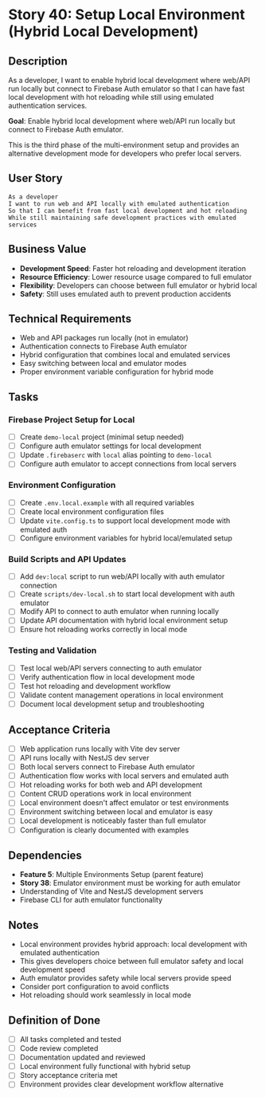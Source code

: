 # Story 40: Setup Local Environment (Hybrid Local Development)

## Description

As a developer, I want to enable hybrid local development where web/API run locally but connect to Firebase Auth emulator so that I can have fast local development with hot reloading while still using emulated authentication services.

**Goal**: Enable hybrid local development where web/API run locally but connect to Firebase Auth emulator.

This is the third phase of the multi-environment setup and provides an alternative development mode for developers who prefer local servers.

## User Story

```
As a developer
I want to run web and API locally with emulated authentication
So that I can benefit from fast local development and hot reloading
While still maintaining safe development practices with emulated services
```

## Business Value

- **Development Speed**: Faster hot reloading and development iteration
- **Resource Efficiency**: Lower resource usage compared to full emulator
- **Flexibility**: Developers can choose between full emulator or hybrid local
- **Safety**: Still uses emulated auth to prevent production accidents

## Technical Requirements

- Web and API packages run locally (not in emulator)
- Authentication connects to Firebase Auth emulator
- Hybrid configuration that combines local and emulated services
- Easy switching between local and emulator modes
- Proper environment variable configuration for hybrid mode

## Tasks

### Firebase Project Setup for Local

- [ ] Create `demo-local` project (minimal setup needed)
- [ ] Configure auth emulator settings for local development
- [ ] Update `.firebaserc` with `local` alias pointing to `demo-local`
- [ ] Configure auth emulator to accept connections from local servers

### Environment Configuration

- [ ] Create `.env.local.example` with all required variables
- [ ] Create local environment configuration files
- [ ] Update `vite.config.ts` to support local development mode with emulated auth
- [ ] Configure environment variables for hybrid local/emulated setup

### Build Scripts and API Updates

- [ ] Add `dev:local` script to run web/API locally with auth emulator connection
- [ ] Create `scripts/dev-local.sh` to start local development with auth emulator
- [ ] Modify API to connect to auth emulator when running locally
- [ ] Update API documentation with hybrid local environment setup
- [ ] Ensure hot reloading works correctly in local mode

### Testing and Validation

- [ ] Test local web/API servers connecting to auth emulator
- [ ] Verify authentication flow in local development mode
- [ ] Test hot reloading and development workflow
- [ ] Validate content management operations in local environment
- [ ] Document local development setup and troubleshooting

## Acceptance Criteria

- [ ] Web application runs locally with Vite dev server
- [ ] API runs locally with NestJS dev server  
- [ ] Both local servers connect to Firebase Auth emulator
- [ ] Authentication flow works with local servers and emulated auth
- [ ] Hot reloading works for both web and API development
- [ ] Content CRUD operations work in local environment
- [ ] Local environment doesn't affect emulator or test environments
- [ ] Environment switching between local and emulator is easy
- [ ] Local development is noticeably faster than full emulator
- [ ] Configuration is clearly documented with examples

## Dependencies

- **Feature 5**: Multiple Environments Setup (parent feature)
- **Story 38**: Emulator environment must be working for auth emulator
- Understanding of Vite and NestJS development servers
- Firebase CLI for auth emulator functionality

## Notes

- Local environment provides hybrid approach: local development with emulated authentication
- This gives developers choice between full emulator safety and local development speed
- Auth emulator provides safety while local servers provide speed
- Consider port configuration to avoid conflicts
- Hot reloading should work seamlessly in local mode

## Definition of Done

- [ ] All tasks completed and tested
- [ ] Code review completed
- [ ] Documentation updated and reviewed
- [ ] Local environment fully functional with hybrid setup
- [ ] Story acceptance criteria met
- [ ] Environment provides clear development workflow alternative 

